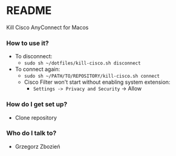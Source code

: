 # README #

Kill Cisco AnyConnect for Macos

### How to use it? ###
* To disconnect:
    * ```sudo sh ~/dotfiles/kill-cisco.sh disconnect```
* To connect again:
    * ```sudo sh ~/PATH/TO/REPOSITORY/kill-cisco.sh connect```
    * Cisco Filter won't start without enabling system extension:
        * ```Settings -> Privacy and Security``` -> Allow

### How do I get set up? ###

* Clone repository

### Who do I talk to? ###

* Grzegorz Zbozień